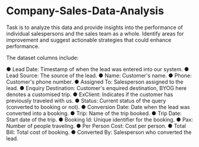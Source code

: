 # Company-Sales-Data-Analysis

Task is to analyze this data and provide insights into the
performance of individual salespersons and the sales team as a whole.
Identify areas for improvement and suggest actionable strategies
that could enhance performance.

The dataset columns include:

● Lead Date: Timestamp of when the lead was entered into our
system.
● Lead Source: The source of the lead.
● Name: Customer's name.
● Phone: Customer's phone number.
● Assigned To: Salesperson assigned to the lead.
● Enquiry Destination: Customer's enquired destination, BYOG here
denotes a customised trip.
● ExClient: Indicates if the customer has previously traveled with us.
● Status: Current status of the query (converted to booking or not).
● Conversion Date: Date when the lead was converted into a
booking.
● Trip: Name of the trip booked.
● Trip Date: Start date of the trip.
● Booking Id: Unique identifier for the booking.
● Pax: Number of people traveling.
● Per Person Cost: Cost per person.
● Total Bill: Total cost of booking.
● Converted By: Salesperson who converted the lead.
